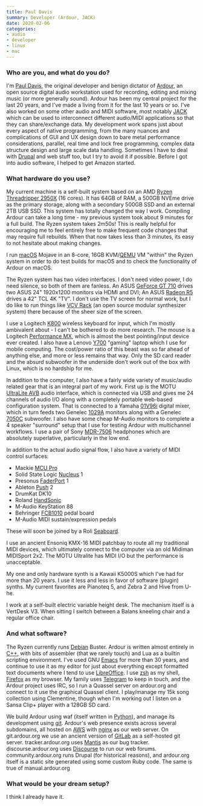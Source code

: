 ```yaml
---
title: Paul Davis
summary: Developer (Ardour, JACK) 
date: 2020-02-06
categories:
- audio
- developer 
- linux
- mac
---
```


### Who are you, and what do you do?

I'm [Paul Davis](http://equalarea.com/paul/ "Paul's website."), the original developer and benign dictator of [Ardour][], an open source digital audio workstation used for recording, editing and mixing music (or more generally sound). Ardour has been my central project for the last 20 years, and I've made a living from it for the last 10 years or so. I've also worked on some other audio and MIDI software, most notably [JACK][] which can be used to interconnect different audio/MIDI applications so that they can share/exchange data. My development work spans just about every aspect of native programming, from the many nuances and complications of GUI and UX design down to bare metal performance considerations, parallel, real time and lock free programming, complex data structure design and large scale data handling. Sometimes I have to deal with [Drupal][] and web stuff too, but I try to avoid it if possible. Before I got into audio software, I helped to get Amazon started.

### What hardware do you use?

My current machine is a self-built system based on an AMD [Ryzen Threadripper 2950X][ryzen-threadripper-2950x] (16 cores). It has 64GB of RAM, a 500GB NVEme drive as the primary storage, along with a secondary 500GB SSD and an external 2TB USB SSD. This system has totally changed the way I work. Compiling Ardour can take a long time - my previous system took about 9 minutes for a full build. The Ryzen system takes 2m50s! This is really helpful for encouraging me to feel entirely free to make frequent code changes that may require full rebuilds. When that now takes less than 3 minutes, its easy to not hesitate about making changes.

I run [macOS][] Mojave in an 8-core, 16GB KVM/[QEMU][] VM "within" the Ryzen system in order to do test builds for macOS and to check the functionality of Ardour on macOS.

The Ryzen system has two video interfaces. I don't need video power, I do need silence, so both of them are fanless. An ASUS [GeForce GT 710][geforce-gt-710] drives two ASUS 24" 1920x1200 monitors via HDMI and DVI; An ASUS [Radeon R5][radeon-r5-230] drives a 42" TCL 4K "TV". I don't use the TV screen for normal work, but I do like to run things like [VCV Rack][vcv-rack] (an open source modular synthesizer system) there because of the sheer size of the screen.

I use a Logitech [K800][] wireless keyboard for input, which I'm mostly ambivalent about - I can't be bothered to do more research. The mouse is a Logitech [Performance MX][performance-mouse-mx], which is almost the best pointing/input device ever created. I also have a Lenovo [Y700][ideapad-y700] "gaming" laptop which I use for mobile computing. The cost/power ratio of this beast was so far ahead of anything else, and more or less remains that way. Only the SD card reader and the absurd subwoofer in the underside don't work out of the box with Linux, which is no hardship for me.

In addition to the computer, I also have a fairly wide variety of music/audio related gear that is an integral part of my work. First up is the MOTU [UltraLite AVB][ultralite-avb] audio interface, which is connected via USB and gives me 24 channels of audio I/O along with a completely portable web-based configuration system. That is connected to a Yamaha [01V96i][] digital mixer, which in turn feeds two Genelec [1029A][] monitors along with a Genelec [7050C][] subwoofer. I also have some cheap M-Audio monitors to complete a 4 speaker "surround" setup that I use for testing Ardour with multichannel workflows. I use a pair of Sony [MDR-7506][] headphones which are absolutely superlative, particularly in the low end.

In addition to the actual audio signal flow, I also have a variety of MIDI control surfaces:

  - Mackie [MCU Pro][mcu-pro]
  - Solid State Logic [Nucleus][] 1
  - Presonus [FaderPort][] 1
  - Ableton [Push][] 2
  - DrumKat DK10
  - Roland [HandSonic][handsonic-hpd-20]
  - M-Audio KeyStation 88
  - Behringer [FCB1010][] pedal board
  - M-Audio MIDI sustain/expression pedals

These will soon be joined by a Roli [Seaboard][].

I use an ancient Ensoniq KMX-16 MIDI patchbay to route all my traditional MIDI devices, which ultimately connect to the computer via an old Midiman MIDISport 2x2. The MOTU Ultralite has MIDI I/O but the performance is unacceptable.

My one and only hardware synth is a Kawaii K5000S which I've had for more than 20 years. I use it less and less in favor of software (plugin) synths. My current favorites are Pianoteq 5, and Zebra 2 and Hive from U-he.

I work at a self-built electric variable height desk. The mechanism itself is a VertDesk V3. When sitting I switch between a Balans kneeling chair and a regular office chair. 

### And what software?

The Ryzen currently runs [Debian][] Buster. Ardour is written almost entirely in [C++][c-plusplus], with bits of assembler (that we rarely touch) and Lua as a builtin scripting environment. I've used GNU [Emacs][] for more than 30 years, and continue to use it as my editor for just about everything except formatted text documents where I tend to use [LibreOffice][]. I use [zsh][] as my shell, [Firefox][] as my browser. My family uses [Telegram][] to keep in touch, and the Ardour project uses IRC, so I run a Quassel server on ardour.org and connect to it use the graphical Quassel client. I play/manage my 15k song collection using Clementine, though when I'm working out I listen on a Sansa Clip+ player with a 128GB SD card. 

We build Ardour using waf (itself written in [Python][]), and manage its development using [git][].  Ardour's web presence exists across several subdomains, all hosted on [AWS][] with [nginx][] as our web server. On git.ardour.org we use an ancient version of [GitLab][] as a self-hosted git server. tracker.ardour.org uses [Mantis][] as our bug tracker. discourse.ardour.org uses [Discourse][] to run our web forums. community.ardour.org runs Drupal (for historical reasons), and ardour.org itself is a static site generated using some custom Ruby code. The same is true of manual.ardour.org

### What would be your dream setup?

I think I already have it.

[01v96i]: https://usa.yamaha.com/products/proaudio/mixers/01v96i/index.html "A digital mixer."
[1029a]: https://www.genelec.com/previous-models/1029a "Studio speakers."
[7050c]: https://www.genelec.com/7050c/ "A subwoofer."
[ardour]: http://ardour.org/ "A digital audio workstation."
[aws]: https://aws.amazon.com/ "Amazon's web service platforms."
[c-plusplus]: https://en.wikipedia.org/wiki/C%2B%2B "A compiled programming language."
[debian]: https://www.debian.org/ "A Linux distribution."
[discourse]: https://www.discourse.org/ "An open-source discussion platform."
[drupal]: https://www.drupal.org/ "An open-source content management system."
[emacs]: http://www.gnu.org/software/emacs/ "A free open-source text editor."
[faderport]: https://www.presonus.com/products/FaderPort/ "A audio control deck."
[fcb1010]: http://web.archive.org/web/20211111012024/https://www.sweetwater.com/store/detail/FCB1010--behringer-midi-foot-controller-fcb1010 "A MIDI foot controller."
[firefox]: https://www.mozilla.org/en-US/firefox/new/ "A cross-platform open-source web browser."
[geforce-gt-710]: https://www.asus.com/Graphics-Cards/710-2-SL/ "A graphics card."
[git]: https://git-scm.com/ "A version control system."
[gitlab]: https://about.gitlab.com/ "A git repository manager."
[handsonic-hpd-20]: https://www.roland.com/us/products/handsonic_hpd-20/ "A hand-held drum machine."
[ideapad-y700]: https://www.lenovo.com/us/en/laptops/ideapad/ideapad-y700-series/Ideapad-Y700-15/p/88IPY700618 "A 15 inch gaming laptop."
[jack]: https://jackaudio.org/ "A tool for connecting audio sources."
[k800]: https://www.logitech.com/en-us/product/wireless-illuminated-keyboard-k800 "A wireless keyboard."
[libreoffice]: https://www.libreoffice.org/ "A free, open-source productivity suit."
[macos]: https://en.wikipedia.org/wiki/MacOS "An operating system for Mac hardware."
[mantis]: https://en.wikipedia.org/wiki/Mantis_Bug_Tracker "Web-based bug tracking software."
[mcu-pro]: https://mackie.com/products/mcu-pro-and-xt-pro-control-surfaces/ "An audio control deck."
[mdr-7506]: https://www.amazon.com/Sony-MDR7506-Professional-Diaphragm-Headphone/dp/B000AJIF4E "Studio-quality headphones."
[nginx]: http://nginx.org/ "A very fast web/mail server."
[nucleus]: https://www.solidstatelogic.com/support/discontinued-products?active=11 "An audio controller."
[performance-mouse-mx]: https://www.logitech.com/en-us/product/performance-mouse-mx "A wireless laser mouse."
[push]: https://www.ableton.com/en/push/ "Unique music-making hardware."
[python]: https://www.python.org/ "An interpreted scripting language."
[qemu]: https://en.wikipedia.org/wiki/QEMU "Open-source emulation software."
[radeon-r5-230]: https://www.asus.com/Graphics-Cards/R5230SL2GD3L/ "A graphics card."
[ryzen-threadripper-2950x]: https://www.tomshardware.com/reviews/amd-ryzen-threadripper-2950x-2990wx-cpu,5797.html "A computer processor."
[seaboard]: https://roli.com/products/seaboard/ "A unique musical keyboard."
[telegram]: https://telegram.org/ "A secure messaging service."
[ultralite-avb]: https://motu.com/products/avb/ultralite-avb/ "An 18 port audio interface."
[vcv-rack]: https://vcvrack.com/ "A virtual audio rack."
[zsh]: https://www.zsh.org/ "An interactive shell and scripting language."

